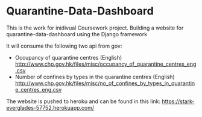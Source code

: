 # Quarantine-Data-Dashboard

This is the work for inidivual Coursework project.
Building a website for quarantine-data-dashboard using the Django framework

It will consume the following two api from gov:
- Occupancy of quarantine centres (English) http://www.chp.gov.hk/files/misc/occupancy_of_quarantine_centres_eng.csv
- Number of confines by types in the quarantine centres (English) http://www.chp.gov.hk/files/misc/no_of_confines_by_types_in_quarantine_centres_eng.csv

The website is pushed to heroku and can be found in this link: https://stark-everglades-57752.herokuapp.com/
